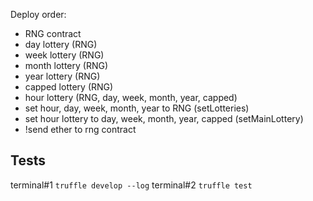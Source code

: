 
Deploy order:
- RNG contract
- day lottery (RNG)
- week lottery (RNG)
- month lottery (RNG)
- year lottery (RNG)
- capped lottery (RNG)
- hour lottery (RNG, day, week, month, year, capped)
- set hour, day, week, month, year to RNG (setLotteries)
- set hour lottery to day, week, month, year, capped (setMainLottery)
- !send ether to rng contract



## Tests

terminal#1 `truffle develop --log`
terminal#2 `truffle test`


